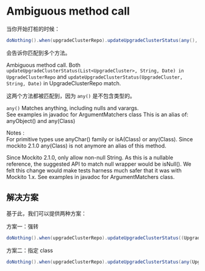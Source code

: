 # Ambiguous method call

当你开始打桩的时候：

```java
doNothing().when(upgradeClusterRepo).updateUpgradeClusterStatus(any(), anyString(), any());
```

会告诉你匹配到多个方法。

Ambiguous method call. Both `updateUpgradeClusterStatus(List<UpgradeCluster>, String, Date) in UpgradeClusterRepo` and `updateUpgradeClusterStatus(UpgradeCluster, String, Date)` in UpgradeClusterRepo match.

这两个方法都被匹配到，因为 `any()` 是不包含类型的。

`any()` Matches anything, including nulls and varargs.  
See examples in javadoc for ArgumentMatchers class This is an alias of: anyObject() and any(Class)

Notes :  
For primitive types use anyChar() family or isA(Class) or any(Class).
Since mockito 2.1.0 any(Class) is not anymore an alias of this method.

Since Mockito 2.1.0, only allow non-null String. As this is a nullable reference, the suggested API to match null wrapper would be isNull(). 
We felt this change would make tests harness much safer that it was with Mockito 1.x. See examples in javadoc for ArgumentMatchers class.

## 解决方案

基于此，我们可以提供两种方案：

方案一：强转

```java
doNothing().when(upgradeClusterRepo).updateUpgradeClusterStatus((UpgradeCluster) any(), anyString(), any());
```

方案二：指定 class

```java
doNothing().when(upgradeClusterRepo).updateUpgradeClusterStatus(any(UpgradeCluster.class), anyString(), any());
```
